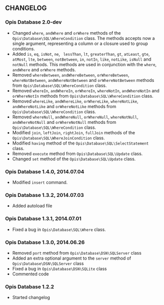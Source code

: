 CHANGELOG
-----------
### Opis Database 2.0-dev

* Changed `where`, `andWhere` and `orWhere` methods of the `Opis\Database\SQL\WhereCondition` class. The methods accepts now a single
argument, representing a column or a closure used to group conditions.
* Added `is`, `eq`, `isNot`, `ne`, ` lessThan`, `lt`, `greaterThan`, `gt`, `atLeast`, `gte`, `atMost`, `lte`, `between`,
`notBetween`, `in`, `notIn`, `like`, `notLike`, `isNull` and `notNull` methods. This methods are used in conjunction with the
`where`, `andWhere` and `orWhere` methods.
* Removed `whereBetween`, `andWhereBetween`, `orWhereBetween`, `whereNotBetween`, `andWhereNotBetween` and `orWhereNotBetween` methods
from `Opis\Database\SQL\WhereCondition` class.
* Removed `whereIn`, `andWhereIn`, `orWhereIn`, `whereNotIn`, `andWhereNotIn` and `orWhereNotIn` methods
from `Opis\Database\SQL\WhereCondition` class.
* Removed `whereLike`, `andWhereLike`, `orWhereLike`, `whereNotLike`, `andWhereNotLike` and `orWhereNotLike` methods
from `Opis\Database\SQL\WhereCondition` class.
* Removed `whereNull`, `andWhereNull`, `orWhereNull`, `whereNotNull`, `andWhereNotNull` and `orWhereNotNull` methods 
from `Opis\Database\SQL\WhereCondition` class.
* Modified `join`, `leftJoin`, `rightJoin`, `fullJoin` methods of the `Opis\Database\SQL\WhereJoinCondition` class.
* Modified `having` method of the `Opis\Database\SQL\SelectStatement` class.
* Removed `execute` method from `Opis\Database\SQL\Update` class.
* Changed `set` method of the `Opis\Database\SQL\Update` class.

### Opis Database 1.4.0, 2014.07.04

*  Modified `insert` command.

### Opis Database 1.3.2, 2014.07.03

* Added autoload file

### Opis Database 1.3.1, 2014.07.01

* Fixed a bug in `Opis\Database\SQL\Where` class.

### Opis Database 1.3.0, 2014.06.26

* Removed `port` method from `Opis\Database\DSN\SQLServer` class
* Added an extra optional argument to the `server` method of `Opis\Database\DSN\SQLServer` class
* Fixed a bug in `Opis\Database\DSN\SQLite` class
* Commented code

### Opis Database 1.2.2

* Started changelog
